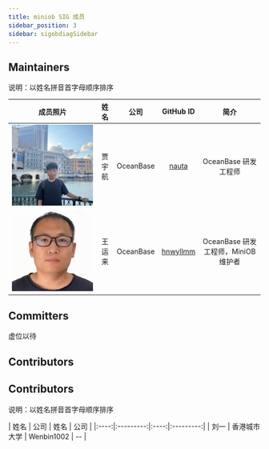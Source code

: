 ```yaml
---
title: miniob SIG 成员
sidebar_position: 3
sidebar: sigobdiagSidebar
---
```


## Maintainers
说明：以姓名拼音首字母顺序排序

<div class="team-members-table">

| 成员照片 | 姓名 | 公司 | GitHub ID |简介|
|:----:|:----:|:---------:|:----:|:----:|
|![贾宇航](/img/sig/miniob/member/jiayuhang.jpeg "贾宇航") | <span class="name-column">贾宇航</span> | <span class="company-column">OceanBase</span> | <span class="github-id-column"><a href="https://github.com/nauta" target="_blank">nauta</a></span> |OceanBase 研发工程师|
|![王运来](/img/sig/miniob/member/wangyunlai.png "王运来") | <span class="name-column">王运来</span> | <span class="company-column">OceanBase</span> | <span class="github-id-column"><a href="https://github.com/hnwyllmm" target="_blank">hnwyllmm</a></span> |OceanBase 研发工程师，MiniOB 维护者|

</div>

## Committers

虚位以待

## Contributors

## Contributors

说明：以姓名拼音首字母顺序排序
<div class="team-members-table">
| 姓名 | 公司 | 姓名 | 公司 |  
|:----:|:---------:|:----:|:---------:|
| <span class="name-column">刘一</span> | <span class="company-column">香港城市大学</span> | <span class="name-column">Wenbin1002</span> | <span class="company-column">--</span> |

</div>